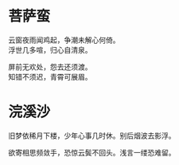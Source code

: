 # 菩萨蛮

云窗夜雨闻鸡起，争潮未解心何倚。  
浮世几多喧，归心自清泉。  

屏前无欢处，怨去还须渡。  
知错不须迟，青霄可展眉。

# 浣溪沙

旧梦依稀月下楼，少年心事几时休。别后烟波去影浮。  

欲寄相思频敛手，恐惊云鬓不回头。浅言一缕恐难留。
